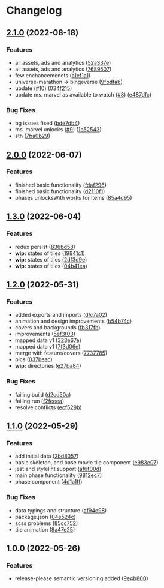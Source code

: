 # Changelog

## [2.1.0](https://github.com/ernestrudziec/universe-marathon/compare/v2.0.0...v2.1.0) (2022-08-18)


### Features

* all assets, ads and analytics ([52a337e](https://github.com/ernestrudziec/universe-marathon/commit/52a337e15bad4b4660951fea1144d6914a14caea))
* all assets, ads and analytics ([7689507](https://github.com/ernestrudziec/universe-marathon/commit/7689507640e8f33df4f92ed6990536f8c4b9ad64))
* few enchancemenets ([a1ef1a1](https://github.com/ernestrudziec/universe-marathon/commit/a1ef1a1b0a8623c2497cde7bb54a8b35cc7c3dc6))
* universe-marathon -> bingeverse ([9fbdfa6](https://github.com/ernestrudziec/universe-marathon/commit/9fbdfa675b3e0e2d31da978246dba0a57bb039be))
* update ([#10](https://github.com/ernestrudziec/universe-marathon/issues/10)) ([034f215](https://github.com/ernestrudziec/universe-marathon/commit/034f215a15ad602335efa753b41e45870b211907))
* update ms. marvel as available to watch ([#8](https://github.com/ernestrudziec/universe-marathon/issues/8)) ([e487dfc](https://github.com/ernestrudziec/universe-marathon/commit/e487dfce3e9e709e0e918a6e5180bb852051aab8))


### Bug Fixes

* bg issues fixed ([bde7db4](https://github.com/ernestrudziec/universe-marathon/commit/bde7db46eb9c4144357f554e409ce0cd4e4ebbf4))
* ms. marvel unlocks ([#9](https://github.com/ernestrudziec/universe-marathon/issues/9)) ([1b52543](https://github.com/ernestrudziec/universe-marathon/commit/1b5254386c2ee66b59b6bf88f1710054e26ea47e))
* sth ([7ba0b29](https://github.com/ernestrudziec/universe-marathon/commit/7ba0b294e5db39d30dea4ebf5a7984b82ed9fc7a))

## [2.0.0](https://github.com/ernestrudziec/universe-marathon/compare/v1.3.0...v2.0.0) (2022-06-07)


### Features

* finished basic functionality ([fdaf296](https://github.com/ernestrudziec/universe-marathon/commit/fdaf296b40985dff19f25cf382313c0a65db10f5))
* finished basic functionality ([d2110f1](https://github.com/ernestrudziec/universe-marathon/commit/d2110f1686926e24f2aa307da93e4dc13c772ac7))
* phases unlocksWith works for items ([85a4d95](https://github.com/ernestrudziec/universe-marathon/commit/85a4d95b034627aa48583f6d312f6c0cf7210f61))

## [1.3.0](https://github.com/ernestrudziec/universe-marathon/compare/v1.2.0...v1.3.0) (2022-06-04)


### Features

* redux persist ([836bd58](https://github.com/ernestrudziec/universe-marathon/commit/836bd58670d085343660deb4e7361255ba031b63))
* **wip:** states of tiles ([19841c1](https://github.com/ernestrudziec/universe-marathon/commit/19841c171bef798a392ae7983924ebde49f6ae07))
* **wip:** states of tiles ([2df3d9e](https://github.com/ernestrudziec/universe-marathon/commit/2df3d9e347c3a5fbf7764ff03e2ecb5ebcbcd3d2))
* **wip:** states of tiles ([04b41ea](https://github.com/ernestrudziec/universe-marathon/commit/04b41ea7169e53082a96ae45542d8d348f88bedb))

## [1.2.0](https://github.com/ernestrudziec/universe-marathon/compare/v1.1.0...v1.2.0) (2022-05-31)


### Features

* added exports and imports ([dfc7a02](https://github.com/ernestrudziec/universe-marathon/commit/dfc7a02abe137641310405db08d4baf47863e4b2))
* animation and design improvements ([b54b74c](https://github.com/ernestrudziec/universe-marathon/commit/b54b74ca19a61704fda6d95728c98ceb4c33e44e))
* covers and backgrounds ([fb317fb](https://github.com/ernestrudziec/universe-marathon/commit/fb317fbd4348477937152f8eb5328d47506398c7))
* improvements ([5ef3f03](https://github.com/ernestrudziec/universe-marathon/commit/5ef3f0347aba7eb5614b6eb91f5725ecfa460c9b))
* mapped data v1 ([323e67e](https://github.com/ernestrudziec/universe-marathon/commit/323e67ec109a9b43f7037c2eb3c68629c9976107))
* mapped data v1 ([7f3d06e](https://github.com/ernestrudziec/universe-marathon/commit/7f3d06eb3993bbaebf7b09f0aad3b7385a4e1448))
* merge with feature/covers ([7737785](https://github.com/ernestrudziec/universe-marathon/commit/77377855dcd5ce110a52efb73e92bd1030e93e38))
* pics ([037beac](https://github.com/ernestrudziec/universe-marathon/commit/037beac31d961f552229675e2699420ec70b929c))
* **wip:** directories ([e27ba84](https://github.com/ernestrudziec/universe-marathon/commit/e27ba8460fa5fd7d6b186510da12dafd19797dea))


### Bug Fixes

* failing build ([d2cd50a](https://github.com/ernestrudziec/universe-marathon/commit/d2cd50a4cd38cede8f1555a0c88c8ac961d2be48))
* failing run ([f2feeea](https://github.com/ernestrudziec/universe-marathon/commit/f2feeea928336a2fcfd1195c0cf15cad44c06e34))
* resolve conflicts ([ecf529b](https://github.com/ernestrudziec/universe-marathon/commit/ecf529b2cb84e77d32f195a20413672ba4908de5))

## [1.1.0](https://github.com/ernestrudziec/universe-marathon/compare/v1.0.0...v1.1.0) (2022-05-29)


### Features

* add initial data ([2bd8057](https://github.com/ernestrudziec/universe-marathon/commit/2bd8057915c61a3e57b715ed4a46c34c4d3a5bc2))
* basic skeleton, and base movie tile component ([e983e07](https://github.com/ernestrudziec/universe-marathon/commit/e983e07f08960f95bc8efa062a784dc056455ded))
* jest and stylelint support ([af6f00d](https://github.com/ernestrudziec/universe-marathon/commit/af6f00d0b87488bf3f2accbd17e852178546517a))
* main phase functionality ([9812ec7](https://github.com/ernestrudziec/universe-marathon/commit/9812ec76ecad58a51d31359c75c6f55e2346540f))
* phase component ([4d1a1ff](https://github.com/ernestrudziec/universe-marathon/commit/4d1a1ff0edbca9497b8df2143127660f0a449833))


### Bug Fixes

* data typings and structure ([af94e98](https://github.com/ernestrudziec/universe-marathon/commit/af94e98b2a59b3856e6f40f68f7404638a04bbea))
* package.json ([04e524c](https://github.com/ernestrudziec/universe-marathon/commit/04e524cb7b09c5c9930ac6ab00729a97229fcf87))
* scss problems ([85cc752](https://github.com/ernestrudziec/universe-marathon/commit/85cc752d3261c86ee9950985d944de2f29745938))
* tile animation ([8a47e25](https://github.com/ernestrudziec/universe-marathon/commit/8a47e2595171195c8319880613898bf78d43f2f6))

## 1.0.0 (2022-05-26)


### Features

* release-please semantic versioning added ([9e4b800](https://github.com/ernestrudziec/universe-marathon/commit/9e4b800f28fcec3e07d6d6b7e3919f50797e37ab))
